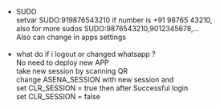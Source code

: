 * SUDO<br>
setvar SUDO:919876543210 if number is +91 98765 43210,<br>also for more sudos SUDO:9876543210,9012345678,...<br>
Also can change in apps settings<br><br>
* what do if i logout or changed whatsapp ?<br>
No need to deploy new APP <br>
take new session by scanning QR<br>
change ASENA_SESSION with new session and<br>
set CLR_SESSION = true then after Successful login<br>
set CLR_SESSION = false 
